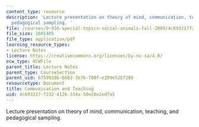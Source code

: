 ```yaml
---
content_type: resource
description: 'Lecture presentation on theory of mind, communication, teaching, and
  pedagogical sampling. '
file: /courses/9-916-special-topics-social-animals-fall-2009/4c693217f2324126334a50e28e2edfa5_MIT9_916F09_lec07.pdf
file_size: 1601405
file_type: application/pdf
learning_resource_types:
- Lecture Notes
license: https://creativecommons.org/licenses/by-nc-sa/4.0/
ocw_type: OCWFile
parent_title: Lecture Notes
parent_type: CourseSection
parent_uid: 6759918b-6663-3b76-700f-e399e52bf208
resourcetype: Document
title: Communication and Teaching
uid: 4c693217-f232-4126-334a-50e28e2edfa5
---
```

Lecture presentation on theory of mind, communication, teaching, and pedagogical sampling. 